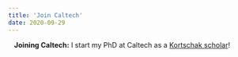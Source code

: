 ```yaml
---
title: 'Join Caltech'
date: 2020-09-29
---
```


&nbsp;&nbsp; **Joining Caltech:** I start my PhD at Caltech as a [Kortschak scholar](https://www.cms.caltech.edu/research/kortschak-scholars)!
